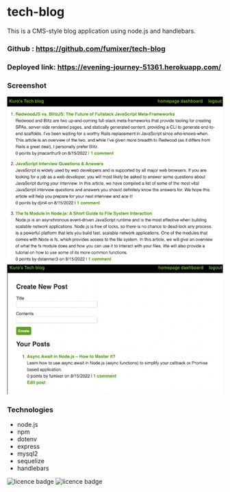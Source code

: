 # tech-blog

This is a CMS-style blog application using node.js and handlebars.

### Github : https://github.com/fumixer/tech-blog

### Deployed link: https://evening-journey-51361.herokuapp.com/

### Screenshot
![Homepage](./public/images/homepage.png)
![Dashboard](./public/images/Dashboard.png)

### Technologies

* node.js
* npm
* dotenv
* express
* mysql2
* sequelize
* handlebars

![licence badge](https://img.shields.io/badge/license-MIT-orange.png)
![licence badge](https://img.shields.io/badge/license-MIT-orange.png)